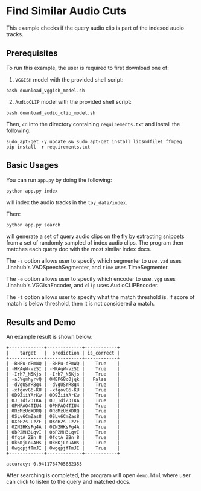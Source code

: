 

# Find Similar Audio Cuts

This example checks if the query audio clip is part of the indexed audio tracks.


## Prerequisites

To run this example, the user is required to first download one of:

1. `VGGISH` model with the provided shell script:

```
bash download_vggish_model.sh
```

2. `AudioCLIP` model with the provided shell script:

```
bash download_audio_clip_model.sh
```

Then, `cd` into the directory containing `requirements.txt` and install the following:

```
sudo apt-get -y update && sudo apt-get install libsndfile1 ffmpeg
pip install -r requirements.txt
```



## Basic Usages

You can run `app.py` by doing the following:

```shell
python app.py index
```

will index the audio tracks in the `toy_data/index`. 

Then:

```shell
python app.py search
```

will generate a set of query audio clips on the fly by extracting snippets from a set of randomly sampled
of index audio clips. The program then matches each query doc with the most similar index docs.

The `-s` option allows user to specify which segmenter to use. `vad` uses Jinahub's VADSpeechSegmenter,  and
`time` uses TimeSegmenter.

The `-e` option allows user to specify which encoder to use. `vgg` uses Jinahub's VGGishEncoder,  and
`clip` uses AudioCLIPEncoder.

The `-t` option allows user to specify what the match threshold is. If score of match is below threshold,
then it is not considered a match.



## Results and Demo

An example result is shown below:

```
+-------------+-------------+------------+
|    target   |  prediction | is_correct |
+-------------+-------------+------------+
| -BHPu-dPmWQ | -BHPu-dPmWQ |    True    |
| -HKAgW-vzSI | -HKAgW-vzSI |    True    |
| -Irh7_N5Kjs | -Irh7_N5Kjs |    True    |
| -aJYgmhyrvQ | 0MEPG8c0jqk |   False    |
| -dVgUSrR8g4 | -dVgUSrR8g4 |    True    |
| -xfgovG6-KU | -xfgovG6-KU |    True    |
| 0D9ZiiYArKw | 0D9ZiiYArKw |    True    |
| 0J_TdiZ3TKA | 0J_TdiZ3TKA |    True    |
| 0PMFAO4TIU4 | 0PMFAO4TIU4 |    True    |
| 0RcMzUdXDRQ | 0RcMzUdXDRQ |    True    |
| 0SLv6CmZas8 | 0SLv6CmZas8 |    True    |
| 0XeH2s-LzZE | 0XeH2s-LzZE |    True    |
| 0ZN2HKsFg4A | 0ZN2HKsFg4A |    True    |
| 0bP2MH3LqvI | 0bP2MH3LqvI |    True    |
| 0fqtA_ZBn_8 | 0fqtA_ZBn_8 |    True    |
| 0k6KjLouAHs | 0k6KjLouAHs |    True    |
| 0wgqpjfTmJI | 0wgqpjfTmJI |    True    |
+-------------+-------------+------------+
```

```shell
accuracy: 0.9411764705882353
```

After searching is completed, the program will open `demo.html` where user can click
to listen to the query and matched docs.
